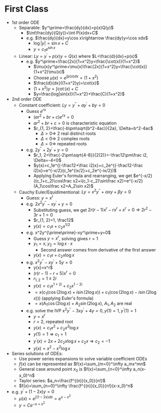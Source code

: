 # First Class
* 1st order ODE
  * Separable: $y^\prime=\frac{dy}{dx}=p(x)Q(y)$
    * $\int\frac{dy}{Q(y)}=\int P(x)dx+C$
    * e.g. $\frac{dy}{dx}=y\cos x\rightarrow \frac{dy}y=\cos xdx$
      * $\log|y|=\sin x+C$
      * $y=c_1e^{\sin x}$
  * Linear: $Ly=y^\prime+p(x)y=Q(x)$ where $L=\frac{d}{dx}+p(x)$
    * e.g. $y^\prime+\frac{2x}{1+x^2}y=\frac{\cot(x)}{1+x^2}$
      * $\mu(x)y^\prime+\mu(x)\frac{2x}{1+x^2}y=\frac{\cot(x)}{1+x^2}\mu(x)$
      * Choose $\mu(x)=e^{\int p(x)dx}=(1+x^2)$
      * $\frac{d}{dx}((1+x^2)y)=\cot(x)$
      * $(1+x^2)y=\int\cot(x)+C$
      * $y=\frac{log|sin(x)}{1+x^2}+\frac{C}{1+x^2}$
* 2nd order ODE
  * Constant coefficient: $Ly=y^{\prime\prime}+ay^\prime+by=0$
    * Guess $e^{rx}$
      * $(ar^2+br+c)e^{rx}=0$
      * $ar^2+br+c=0$ is characteristic equation
      * $r_{1, 2}=\frac{-b\pm\sqrt{b^2-4ac}}{2a}, \Delta=b^2-4ac$
        * $\Delta>0\Rightarrow$ 2 real distinct roots
        * $\Delta<0\Rightarrow$ 2 complex roots
        * $\Delta=0\Rightarrow$ repeated roots
    * e.g. $2y^{\prime\prime}+2y^\prime+y=0$
      * $r_1, 2=\frac{-2\pm\sqrt{4-8}}{2(2)}=-\frac12\pm\frac i2, \Delta=-4<0$
      * $y(x)=c_1e^{(-\frac12+\frac i2)x}+c_2e^{(-\frac12-\frac i2)x}=e^{-x/2}(c_1e^{ix/2}+c_2e^{-ix/2})$
      * Applying Euler's formula and rearranging, we get $e^{-x/2}((c_1+c_2)\cos\frac x2+i(c_1-c_2)\sin\frac x2)=e^{-x/2}(A_1\cos\frac x2+A_2\sin x2)$
  * Cauchy Euler/Equidimentional: $Ly=x^2y^{\prime\prime}+\alpha xy+\beta y=0$
    * Guess: $y=x^r$
    * e.g. $2x^2y^{\prime\prime}-xy^\prime+y=0$
      * Substituting guess, we get $2r(r-1)x^r-rx^r+x^r=0\Rightarrow 2r^2-3r+1=0$
      * $r_{1, 2}=1, \frac12$
      * $y(x)=c_1x+c_2 x^{1/2}$
    * e.g. x^2y^{\prime\prime}-xy^\prime+y=0$
      * Guess $y=x^r$, solving gives $r=1$
      * $y_1=x, y_2=\log x\cdot x$
        * Second answer comes from derivative of the first answer
      * $y(x)=c_1x+c_2x\log x$
    * e.g. $x^2y^{\prime\prime}-xy^\prime+5y=0$
      * y(x)=x^r$
      * $(r(r-1)-r+5)x^r=0$
      * $r_{1, 2}=1\pm2i$
      * $y(x)=c_1x^{1+2i}+c_2x^{1-2i}$
      * $=x(c_1(\cos(2\log x)+i\sin(2\log x))+c_1(\cos(2\log x)-i\sin(2\log x)))$ (applying Euler's formula)
      * $=x(A_1\cos(2\log x)+A_2\sin(2\log x)$, $A_1, A_2$ are real
    * e.g. solve the IVP $x^2y^{\prime\prime}-3xy^\prime+4y=0, y(1)=1, y^{\prime}(1)=1$
      * $y=x^r$
      * $r=2$, repeated root
      * $y(x)=c_1x^2+c_2x^2\log x$
      * $y(1)=1\Rightarrow c_1=1$
      * $y^\prime(x)=2x+2c_2 x\log x+c_2 x\Rightarrow c_2=-1$
      * $y(x)=x^2-x^2\log x$
* Series solutions of ODEs: 
  * Use power series expansions to solve variable coefficient ODEs
  * $f(x)$ can be represented as $f(x)=\sum_{m=0}^\infty a_mx^mn$
  * General case around point $x_0$ is $f(x)=\sum_{n=0}^\infty a_n(x-x_0)^n$
  * Taylor series: $a_n=\frac{f^{(n)}(x_0)}{n!}$
  * $f(x)=\sum_{n=0}^\infty \frac{f^{(n)}(x_0)}{n!}(x-x_0)^n$
* e.g. $y^\prime+(1-2x)y=0$
  * $\mu(x)=e^{\int(1-2x)dx}=e^{x-x^2}$
  * $y=Ce^{-x+x^2}$